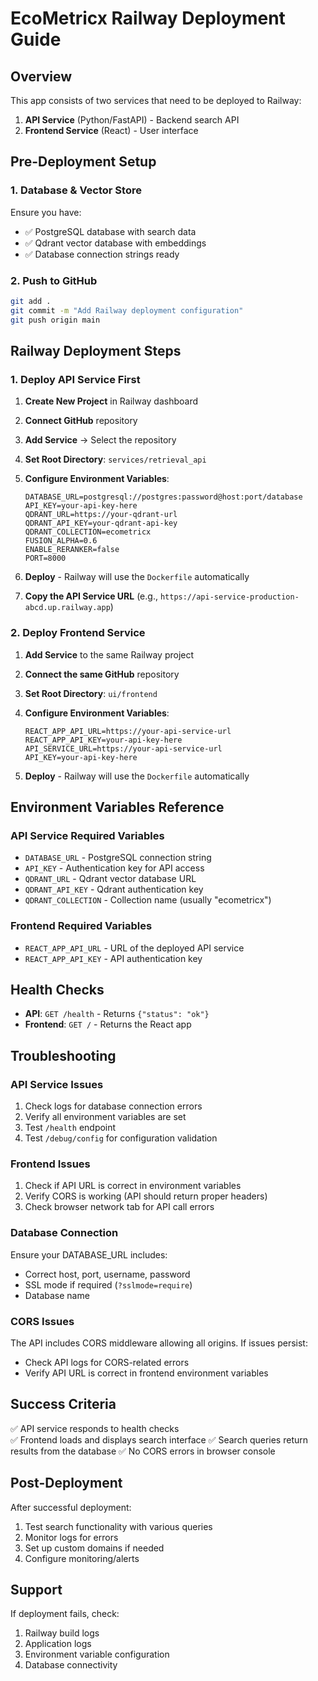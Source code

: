 # EcoMetricx Railway Deployment Guide

## Overview
This app consists of two services that need to be deployed to Railway:
1. **API Service** (Python/FastAPI) - Backend search API
2. **Frontend Service** (React) - User interface

## Pre-Deployment Setup

### 1. Database & Vector Store
Ensure you have:
- ✅ PostgreSQL database with search data
- ✅ Qdrant vector database with embeddings  
- ✅ Database connection strings ready

### 2. Push to GitHub
```bash
git add .
git commit -m "Add Railway deployment configuration"
git push origin main
```

## Railway Deployment Steps

### 1. Deploy API Service First

1. **Create New Project** in Railway dashboard
2. **Connect GitHub** repository 
3. **Add Service** → Select the repository
4. **Set Root Directory**: `services/retrieval_api`
5. **Configure Environment Variables**:
   ```
   DATABASE_URL=postgresql://postgres:password@host:port/database
   API_KEY=your-api-key-here
   QDRANT_URL=https://your-qdrant-url
   QDRANT_API_KEY=your-qdrant-api-key
   QDRANT_COLLECTION=ecometricx
   FUSION_ALPHA=0.6
   ENABLE_RERANKER=false
   PORT=8000
   ```

6. **Deploy** - Railway will use the `Dockerfile` automatically
7. **Copy the API Service URL** (e.g., `https://api-service-production-abcd.up.railway.app`)

### 2. Deploy Frontend Service

1. **Add Service** to the same Railway project
2. **Connect the same GitHub** repository
3. **Set Root Directory**: `ui/frontend` 
4. **Configure Environment Variables**:
   ```
   REACT_APP_API_URL=https://your-api-service-url
   REACT_APP_API_KEY=your-api-key-here
   API_SERVICE_URL=https://your-api-service-url
   API_KEY=your-api-key-here
   ```

5. **Deploy** - Railway will use the `Dockerfile` automatically

## Environment Variables Reference

### API Service Required Variables
- `DATABASE_URL` - PostgreSQL connection string
- `API_KEY` - Authentication key for API access
- `QDRANT_URL` - Qdrant vector database URL  
- `QDRANT_API_KEY` - Qdrant authentication key
- `QDRANT_COLLECTION` - Collection name (usually "ecometricx")

### Frontend Required Variables  
- `REACT_APP_API_URL` - URL of the deployed API service
- `REACT_APP_API_KEY` - API authentication key

## Health Checks
- **API**: `GET /health` - Returns `{"status": "ok"}`
- **Frontend**: `GET /` - Returns the React app

## Troubleshooting

### API Service Issues
1. Check logs for database connection errors
2. Verify all environment variables are set
3. Test `/health` endpoint
4. Test `/debug/config` for configuration validation

### Frontend Issues  
1. Check if API URL is correct in environment variables
2. Verify CORS is working (API should return proper headers)
3. Check browser network tab for API call errors

### Database Connection
Ensure your DATABASE_URL includes:
- Correct host, port, username, password
- SSL mode if required (`?sslmode=require`)
- Database name

### CORS Issues
The API includes CORS middleware allowing all origins. If issues persist:
- Check API logs for CORS-related errors  
- Verify API URL is correct in frontend environment variables

## Success Criteria
✅ API service responds to health checks  
✅ Frontend loads and displays search interface
✅ Search queries return results from the database
✅ No CORS errors in browser console

## Post-Deployment
After successful deployment:
1. Test search functionality with various queries
2. Monitor logs for errors
3. Set up custom domains if needed
4. Configure monitoring/alerts

## Support
If deployment fails, check:
1. Railway build logs
2. Application logs  
3. Environment variable configuration
4. Database connectivity